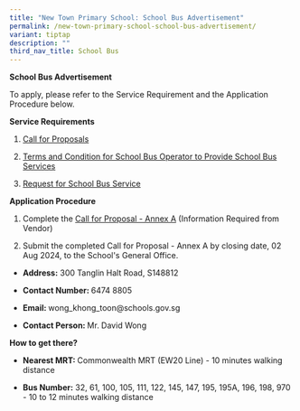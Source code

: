 ```yaml
---
title: "New Town Primary School: School Bus Advertisement"
permalink: /new-town-primary-school-school-bus-advertisement/
variant: tiptap
description: ""
third_nav_title: School Bus
---
```

<p><strong>School Bus Advertisement</strong>
</p>
<p>To apply, please refer to the Service Requirement and the Application
Procedure below.</p>
<p><strong>Service Requirements</strong>
</p>
<ol data-tight="true" class="tight">
<li>
<p><a href="https://drive.google.com/file/d/1U3BGX9FitNoiqIvznlhvhzq2--3wQsCk/view?usp=drive_link" rel="noopener noreferrer nofollow" target="_blank">Call for Proposals</a>
</p>
</li>
<li>
<p><a href="https://drive.google.com/file/d/1MVfzx6J8dRjUy6XbF7sstekZEARfzJYZ/view?usp=drive_link" rel="noopener noreferrer nofollow" target="_blank">Terms and Condition for School Bus Operator to Provide School Bus Services</a>
</p>
</li>
<li>
<p><a href="https://drive.google.com/file/d/1LZ2R-WwP6JBHE92kRTwq-ve0TMG_vfRF/view?usp=drive_link" rel="noopener noreferrer nofollow" target="_blank">Request for School Bus Service</a>
</p>
</li>
</ol>
<p><strong>Application Procedure</strong>
</p>
<ol data-tight="true" class="tight">
<li>
<p>Complete the <a href="https://drive.google.com/file/d/1RCC17hdoVkd1sxWvySaBF51PkMm4U71V/view?usp=drive_link" rel="noopener noreferrer nofollow" target="_blank">Call for Proposal - Annex A</a> (Information
Required from Vendor)</p>
</li>
<li>
<p>Submit the completed Call for Proposal - Annex A by closing date, 02 Aug
2024, to the School's General Office.</p>
</li>
</ol>
<ul data-tight="true" class="tight">
<li>
<p><strong>Address:</strong> 300 Tanglin Halt Road, S148812</p>
</li>
<li>
<p><strong>Contact Number: </strong>6474 8805</p>
</li>
<li>
<p><strong>Email: </strong>wong_khong_toon@schools.gov.sg</p>
</li>
<li>
<p><strong>Contact Person: </strong>Mr. David Wong</p>
</li>
</ul>
<p><strong>How to get there?</strong>
</p>
<ul data-tight="true" class="tight">
<li>
<p><strong>Nearest MRT: </strong>Commonwealth MRT (EW20 Line) - 10 minutes
walking distance</p>
</li>
<li>
<p><strong>Bus Number:</strong> 32, 61, 100, 105, 111, 122, 145, 147, 195,
195A, 196, 198, 970 - 10 to 12 minutes walking distance</p>
</li>
</ul>
<p></p>